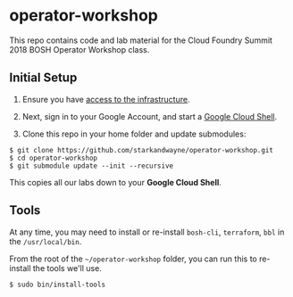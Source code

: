 # operator-workshop

This repo contains code and lab material for the Cloud Foundry Summit 2018 BOSH Operator Workshop class.

## Initial Setup

1. Ensure you have [access to the infrastructure][lab-0].

2. Next, sign in to your Google Account, and start a [Google Cloud Shell][cloud-shell].

3. Clone this repo in your home folder and update submodules:

```
$ git clone https://github.com/starkandwayne/operator-workshop.git
$ cd operator-workshop
$ git submodule update --init --recursive
```

This copies all our labs down to your **Google Cloud Shell**.

## Tools

At any time, you may need to install or re-install `bosh-cli`, `terraform`, `bbl` in the `/usr/local/bin`.

From the root of the `~/operator-workshop` folder, you can run this to re-install the tools we'll use.

```
$ sudo bin/install-tools
```

[lab-0]: https://github.com/starkandwayne/operator-workshop/tree/master/lab-0
[cloud-shell]: https://cloud.google.com/shell/
